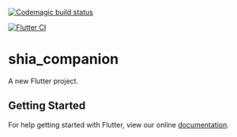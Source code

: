 [![Codemagic build status](https://api.codemagic.io/apps/5f6951d170eb4915bd4f8620/5f6951d170eb4915bd4f861f/status_badge.svg)](https://codemagic.io/apps/5f6951d170eb4915bd4f8620/5f6951d170eb4915bd4f861f/latest_build)

[![Flutter CI](https://github.com/saeedjassani/ShiaCompanion/actions/workflows/dart.yml/badge.svg)](https://github.com/saeedjassani/ShiaCompanion/actions/workflows/dart.yml)


# shia_companion

A new Flutter project.

## Getting Started

For help getting started with Flutter, view our online
[documentation](https://flutter.io/).
